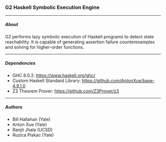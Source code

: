 ### G2 Haskell Symbolic Execution Engine
---
##### About
G2 performs lazy symbolic execution of Haskell programs to detect state reachability.
It is capable of generating assertion failure counterexamples and solving for higher-order functions.

---

##### Dependencies
* GHC 8.0.2: https://www.haskell.org/ghc/
* Custom Haskell Standard Library: https://github.com/AntonXue/base-4.9.1.0
* Z3 Theorem Prover: https://github.com/Z3Prover/z3

---

##### Authors
* Bill Hallahan (Yale)
* Anton Xue (Yale)
* Ranjit Jhala (UCSD)
* Ruzica Piskac (Yale)
